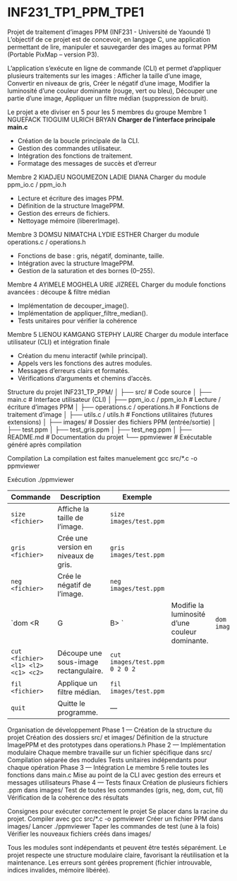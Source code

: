 # INF231_TP1_PPM_TPE1
Projet de traitement d’images PPM (INF231 - Université de Yaoundé 1)
L’objectif de ce projet est de concevoir, en langage C, une application permettant de lire, manipuler et sauvegarder des images au format PPM (Portable PixMap – version P3).

L’application s’exécute en ligne de commande (CLI) et permet d’appliquer plusieurs traitements sur les images :
Afficher la taille d’une image,
Convertir en niveaux de gris,
Créer le négatif d’une image,
Modifier la luminosité d’une couleur dominante (rouge, vert ou bleu),
Découper une partie d’une image,
Appliquer un filtre médian (suppression de bruit).

Le projet a ete diviser en 5 pour les 5 membres du groupe
Membre 1 NGUEFACK TIOGUIM ULRICH BRYAN
**Charger de l'interface principale main.c**
- Création de la boucle principale de la CLI.
- Gestion des commandes utilisateur.
- Intégration des fonctions de traitement.
- Formatage des messages de succès et d’erreur

Membre 2 KIADJEU NGOUMEZON LADIE DIANA
Charger du module ppm_io.c / ppm_io.h
- Lecture et écriture des images PPM.
- Définition de la structure ImagePPM.
- Gestion des erreurs de fichiers.
- Nettoyage mémoire (libererImage).

Membre 3 DOMSU NIMATCHA LYDIE ESTHER
Charger du module operations.c / operations.h
- Fonctions de base : gris, négatif, dominante, taille.
- Intégration avec la structure ImagePPM.
- Gestion de la saturation et des bornes (0–255).

Membre 4 AYIMELE MOGHELA URIE JIZREEL 
Charger du module fonctions avancées : découpe & filtre médian
- Implémentation de decouper_image().
- Implémentation de appliquer_filtre_median().
- Tests unitaires pour vérifier la cohérence

Membre 5 LIENOU KAMGANG STEPHY LAURE
Charger du module interface utilisateur (CLI) et intégration finale
- Création du menu interactif (while principal).
- Appels vers les fonctions des autres modules.
- Messages d’erreurs clairs et formatés.
- Vérifications d’arguments et chemins d’accès.

Structure du projet
INF231_TP_PPM/
│
├── src/                        # Code source
│   ├── main.c                  # Interface utilisateur (CLI)
│   ├── ppm_io.c / ppm_io.h     # Lecture / écriture d’images PPM
│   ├── operations.c / operations.h # Fonctions de traitement d’image
│   ├── utils.c / utils.h       # Fonctions utilitaires (futures extensions)
│
├── images/                     # Dossier des fichiers PPM (entrée/sortie)
│   ├── test.ppm
│   ├── test_gris.ppm
│   ├── test_neg.ppm
│
├── README.md                   # Documentation du projet
└── ppmviewer                   # Exécutable généré après compilation

Compilation
La compilation est faites manuelement 
gcc src/*.c -o ppmviewer

Exécution
./ppmviewer

| Commande                            | Description                           | Exemple                       |                                                |                            |
| ----------------------------------- | ------------------------------------- | ----------------------------- | ---------------------------------------------- | -------------------------- |
| `size <fichier>`                    | Affiche la taille de l’image.         | `size images/test.ppm`        |                                                |                            |
| `gris <fichier>`                    | Crée une version en niveaux de gris.  | `gris images/test.ppm`        |                                                |                            |
| `neg <fichier>`                     | Crée le négatif de l’image.           | `neg images/test.ppm`         |                                                |                            |
| `dom <R                             | G                                     | B> <valeur> <fichier>`        | Modifie la luminosité d’une couleur dominante. | `dom R 30 images/test.ppm` |
| `cut <fichier> <l1> <l2> <c1> <c2>` | Découpe une sous-image rectangulaire. | `cut images/test.ppm 0 2 0 2` |                                                |                            |
| `fil <fichier>`                     | Applique un filtre médian.            | `fil images/test.ppm`         |                                                |                            |
| `quit`                              | Quitte le programme.                  | —                             |                


Organisation de développement
Phase 1 — Création de la structure du projet
Création des dossiers src/ et images/
Définition de la structure ImagePPM et des prototypes dans operations.h
Phase 2 — Implémentation modulaire
Chaque membre travaille sur un fichier spécifique dans src/
Compilation séparée des modules
Tests unitaires indépendants pour chaque opération
Phase 3 — Intégration
Le membre 5  relie toutes les fonctions dans main.c
Mise au point de la CLI avec gestion des erreurs et messages utilisateurs
Phase 4 — Tests finaux
Création de plusieurs fichiers .ppm dans images/
Test de toutes les commandes (gris, neg, dom, cut, fil)
Vérification de la cohérence des résultats

Consignes pour exécuter correctement le projet
Se placer dans la racine du projet.
Compiler avec gcc src/*.c -o ppmviewer
Créer un fichier PPM dans images/
Lancer ./ppmviewer
Taper les commandes de test (une à la fois)
Vérifier les nouveaux fichiers créés dans images/

Tous les modules sont indépendants et peuvent être testés séparément.
Le projet respecte une structure modulaire claire, favorisant la réutilisation et la maintenance.
Les erreurs sont gérées proprement (fichier introuvable, indices invalides, mémoire libérée).
